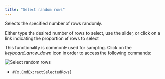 ```yaml
---
title: "Select random rows"
---
```


Selects the specified number of rows randomly.

Either type the desired number of rows to select, use the slider, or click on a link indicating the proportion of rows
to select.

This functionality is commonly used for sampling. Click on the _keyboard_arrow_down_ icon in order to access the
following commands:

![Select random rows](../uploads/gifs/select-random-rows.gif "Select random rows")

* `#{x.CmdExtractSelectedRows}`
